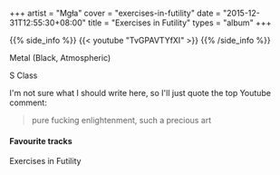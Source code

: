 +++
artist = "Mgła"
cover = "exercises-in-futility"
date = "2015-12-31T12:55:30+08:00"
title = "Exercises in Futility"
types = "album"
+++

{{% side_info %}}
{{< youtube "TvGPAVTYfXI" >}}
{{% /side_info %}}

Metal (Black, Atmospheric)

S Class

I'm not sure what I should write here, so I'll just quote the top Youtube comment:

>pure fucking enlightenment, such a precious art﻿

#### Favourite tracks

Exercises in Futility
